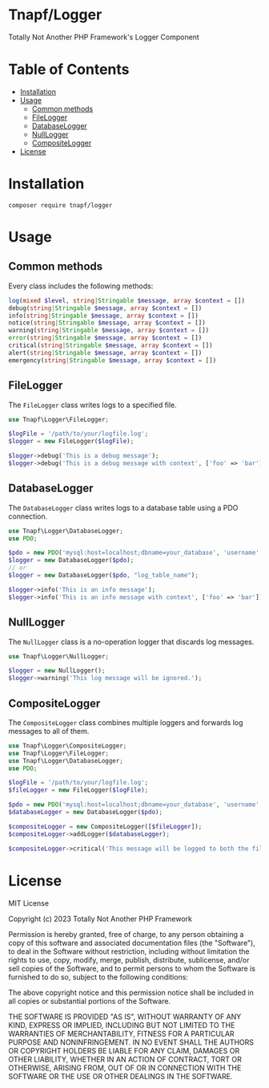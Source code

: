 # Tnapf/Logger

Totally Not Another PHP Framework's Logger Component

# Table of Contents

- [Installation](#installation)
- [Usage](#usage)
    - [Common methods](#common-methods)
    - [FileLogger](#filelogger)
    - [DatabaseLogger](#databaselogger)
    - [NullLogger](#nulllogger)
    - [CompositeLogger](#compositelogger)
- [License](LICENSE)

# Installation

```
composer require tnapf/logger
```

# Usage

## Common methods

Every class includes the following methods:

```php
log(mixed $level, string|Stringable $message, array $context = [])
debug(string|Stringable $message, array $context = [])
info(string|Stringable $message, array $context = [])
notice(string|Stringable $message, array $context = [])
warning(string|Stringable $message, array $context = [])
error(string|Stringable $message, array $context = [])
critical(string|Stringable $message, array $context = [])
alert(string|Stringable $message, array $context = [])
emergency(string|Stringable $message, array $context = [])
```

## FileLogger

The `FileLogger` class writes logs to a specified file.

```php
use Tnapf\Logger\FileLogger;

$logFile = '/path/to/your/logfile.log';
$logger = new FileLogger($logFile);

$logger->debug('This is a debug message');
$logger->debug('This is a debug message with context', ['foo' => 'bar']);
```

## DatabaseLogger

The `DatabaseLogger` class writes logs to a database table using a PDO connection.

```php
use Tnapf\Logger\DatabaseLogger;
use PDO;

$pdo = new PDO('mysql:host=localhost;dbname=your_database', 'username', 'password');
$logger = new DatabaseLogger($pdo);
// or
$logger = new DatabaseLogger($pdo, "log_table_name");

$logger->info('This is an info message');
$logger->info('This is an info message with context', ['foo' => 'bar']);
```

## NullLogger

The `NullLogger` class is a no-operation logger that discards log messages.

```php
use Tnapf\Logger\NullLogger;

$logger = new NullLogger();
$logger->warning('This log message will be ignored.');
```

## CompositeLogger

The `CompositeLogger` class combines multiple loggers and forwards log messages to all of them.

```php
use Tnapf\Logger\CompositeLogger;
use Tnapf\Logger\FileLogger;
use Tnapf\Logger\DatabaseLogger;
use PDO;

$logFile = '/path/to/your/logfile.log';
$fileLogger = new FileLogger($logFile);

$pdo = new PDO('mysql:host=localhost;dbname=your_database', 'username', 'password');
$databaseLogger = new DatabaseLogger($pdo);

$compositeLogger = new CompositeLogger([$fileLogger]);
$compositeLogger->addLogger($databaseLogger);

$compositeLogger->critical('This message will be logged to both the file and the database.');
```

# License

MIT License

Copyright (c) 2023 Totally Not Another PHP Framework

Permission is hereby granted, free of charge, to any person obtaining a copy
of this software and associated documentation files (the "Software"), to deal
in the Software without restriction, including without limitation the rights
to use, copy, modify, merge, publish, distribute, sublicense, and/or sell
copies of the Software, and to permit persons to whom the Software is
furnished to do so, subject to the following conditions:

The above copyright notice and this permission notice shall be included in all
copies or substantial portions of the Software.

THE SOFTWARE IS PROVIDED "AS IS", WITHOUT WARRANTY OF ANY KIND, EXPRESS OR
IMPLIED, INCLUDING BUT NOT LIMITED TO THE WARRANTIES OF MERCHANTABILITY,
FITNESS FOR A PARTICULAR PURPOSE AND NONINFRINGEMENT. IN NO EVENT SHALL THE
AUTHORS OR COPYRIGHT HOLDERS BE LIABLE FOR ANY CLAIM, DAMAGES OR OTHER
LIABILITY, WHETHER IN AN ACTION OF CONTRACT, TORT OR OTHERWISE, ARISING FROM,
OUT OF OR IN CONNECTION WITH THE SOFTWARE OR THE USE OR OTHER DEALINGS IN THE
SOFTWARE.
